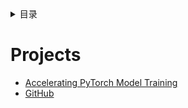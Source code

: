 <details><summary>目录</summary><p>

- [Projects](#projects)
</p></details><p></p>


# Projects

* [Accelerating PyTorch Model Training](https://magazine.sebastianraschka.com/p/accelerating-pytorch-model-training)
* [GitHub](https://github.com/rasbt/cvpr2023/tree/main)
